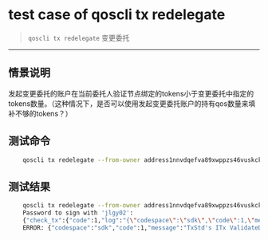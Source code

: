 # test case of qoscli tx redelegate

> `qoscli tx redelegate` 变更委托

---

## 情景说明

发起变更委托的账户在当前委托人验证节点绑定的tokens小于变更委托中指定的tokens数量。（这种情况下，是否可以使用发起变更委托账户的持有qos数量来填补不够的tokens？）

## 测试命令

```bash
    qoscli tx redelegate --from-owner address1nnvdqefva89xwppzs46vuskckr7klvzk8r5uaa --to-owner address1f66wr25emjtp5urfcpd02epwg5ply3xzcv2u20 --delegator jlgy02 --tokens 2000000000 --max-gas 200000
```

## 测试结果

```bash
    qoscli tx redelegate --from-owner address1nnvdqefva89xwppzs46vuskckr7klvzk8r5uaa --to-owner address1f66wr25emjtp5urfcpd02epwg5ply3xzcv2u20 --delegator jlgy02 --tokens 2000000000 --max-gas 200000
    Password to sign with 'jlgy02':
    {"check_tx":{"code":1,"log":"{\"codespace\":\"sdk\",\"code\":1,\"message\":\"TxStd's ITx ValidateData error:  ERROR:\\nCodespace: stake\\nCode: 501\\nMessage: \\\"delegator does't have enough amount of QOS\\\"\\n\"}","gasWanted":"200000","gasUsed":"6212"},"deliver_tx":{},"hash":"227211E9BC802CE1D4C83A89EDF7DC29B6F5322DE291ADCFF94A9D7DE2463E80","height":"0"}
    ERROR: {"codespace":"sdk","code":1,"message":"TxStd's ITx ValidateData error:  ERROR:\nCodespace: stake\nCode: 501\nMessage: \"delegator does't have enough amount of QOS\"\n"}
```

